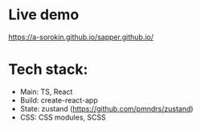 
# Live demo
https://a-sorokin.github.io/sapper.github.io/

# Tech stack:
- Main: TS, React
- Build: create-react-app
- State: zustand (https://github.com/pmndrs/zustand)
- CSS: CSS modules, SCSS
